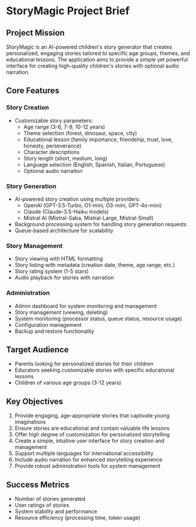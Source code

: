 # StoryMagic Project Brief

## Project Mission
StoryMagic is an AI-powered children's story generator that creates personalized, engaging stories tailored to specific age groups, themes, and educational lessons. The application aims to provide a simple yet powerful interface for creating high-quality children's stories with optional audio narration.

## Core Features

### Story Creation
- Customizable story parameters:
  - Age range (3-6, 7-9, 10-12 years)
  - Theme selection (forest, dinosaur, space, city)
  - Educational lesson (family importance, friendship, trust, love, honesty, perseverance)
  - Character descriptions
  - Story length (short, medium, long)
  - Language selection (English, Spanish, Italian, Portuguese)
  - Optional audio narration

### Story Generation
- AI-powered story creation using multiple providers:
  - OpenAI (GPT-3.5-Turbo, O1-mini, O3-mini, GPT-4o-mini)
  - Claude (Claude-3.5-Haiku models)
  - Mistral AI (Mistral-Saba, Mistral-Large, Mistral-Small)
- Background processing system for handling story generation requests
- Queue-based architecture for scalability

### Story Management
- Story viewing with HTML formatting
- Story listing with metadata (creation date, theme, age range, etc.)
- Story rating system (1-5 stars)
- Audio playback for stories with narration

### Administration
- Admin dashboard for system monitoring and management
- Story management (viewing, deleting)
- System monitoring (processor status, queue status, resource usage)
- Configuration management
- Backup and restore functionality

## Target Audience
- Parents looking for personalized stories for their children
- Educators seeking customizable stories with specific educational lessons
- Children of various age groups (3-12 years)

## Key Objectives
1. Provide engaging, age-appropriate stories that captivate young imaginations
2. Ensure stories are educational and contain valuable life lessons
3. Offer high degree of customization for personalized storytelling
4. Create a simple, intuitive user interface for story creation and management
5. Support multiple languages for international accessibility
6. Include audio narration for enhanced storytelling experience
7. Provide robust administration tools for system management

## Success Metrics
- Number of stories generated
- User ratings of stories
- System stability and performance
- Resource efficiency (processing time, token usage)
